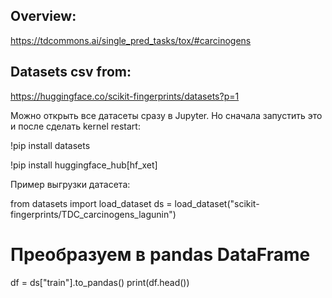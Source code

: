  ## **Overview**:

https://tdcommons.ai/single_pred_tasks/tox/#carcinogens


## **Datasets csv from**: 

https://huggingface.co/scikit-fingerprints/datasets?p=1


Можно открыть все датасеты сразу в Jupyter. Но сначала запустить это и после сделать kernel restart:

!pip install datasets

!pip install huggingface_hub[hf_xet]

Пример выгрузки датасета: 

from datasets import load_dataset
ds = load_dataset("scikit-fingerprints/TDC_carcinogens_lagunin")

# Преобразуем в pandas DataFrame
df = ds["train"].to_pandas()
print(df.head())
